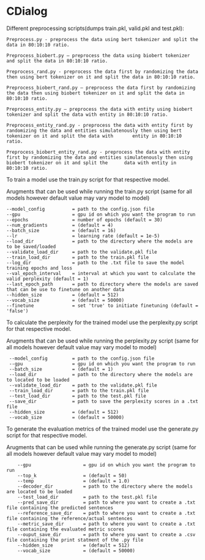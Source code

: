 # CDialog

Different preprocessing scripts(dumps train.pkl, valid.pkl and test.pkl):

    Preprocess.py - preprocess the data using bert tokenizer and split the data in 80:10:10 ratio.

    Preprocess_biobert.py – preprocess the data using biobert tokenizer and split the data in 80:10:10 ratio.

    Preprocess_rand.py - preprocess the data first by randomizing the data then using bert tokenizer on it and split the data in 80:10:10 ratio.

    Preprocess_biobert_rand.py – preprocess the data first by randomizing the data then using biobert tokenizer on it and split the data in 80:10:10 ratio.

    Preprocess_entity.py – preprocess the data with entity using biobert tokenizer and split the data with entity in 80:10:10 ratio.

    Preprocess_entity_rand.py - preprocess the data with entity first by randomizing the data and entities simulatenously then using bert tokenizer on it and split the data with       entity in 80:10:10 ratio.

    Preprocess_biobert_entity_rand.py - preprocess the data with entity first by randomizing the data and entities simulatenously then using biobert tokenizer on it and split the      data with entity in 80:10:10 ratio.


To train a model use the train.py script for that respective model.
    
   Arugments that can be used while running the train.py script (same for all models however default value may vary model to model)
   
    --model_config 		    = path to the config.json file
    --gpu			        = gpu id on which you want the program to run
    --epochs		        = number of epochs (default = 30)
    --num_gradients 	    = (default = 4)
    --batch_size		    = (default = 16)
    --lr			        = learning rate (default = 1e-5)
    --load_dir		        = path to the directory where the models are to be saved/loaded
    --validate_load_dir	    = path to the validate.pkl file
    --train_load_dir	    = path to the train.pkl file
    --log_dir		        = path to the .txt file to save the model training epochs and loss
    --val_epoch_interval	= interval at which you want to calculate the valid perplexity (default = 1)
    --last_epoch_path	    = path to directory where the models are saved that can be use to finetune on another data
    --hidden_size 		    = (default = 512)
    --vocab_size		    = (default = 50000)
    --finetune		        = set 'true' to initiate finetuning (default = 'false')

To calculate the perplexity for the trained model use the perplexity.py script for that respective model.

   Arugments that can be used while running the perplexity.py script (same for all models however default value may vary model to model)

     --model_config 		= path to the config.json file
     --gpu			        = gpu id on which you want the program to run
     --batch_size		    = (default = 1)
     --load_dir             = path to the directory where the models are to located to be loaded
     --validate_load_dir	= path to the validate.pkl file
     --train_load_dir	    = path to the train.pkl file
     --test_load_dir	    = path to the test.pkl file
     --save_dir             = path to save the perplexity scores in a .txt file
     --hidden_size 		    = (default = 512)
     --vocab_size		    = (default = 50000)
    
To generate the evaluation metrics of the trained model use the generate.py script for that respective model.
    
   Arugments that can be used while running the generate.py script (same for all models however default value may vary model to model)

        --gpu			        = gpu id on which you want the program to run 
        --top_k			        = (default = 50)
        --temp			        = (default = 1.0)
        --decoder_dir		    = path to the directory where the models are located to be loaded
        --test_load_dir		    = path to the test.pkl file 
        --pred_save_dir		    = path to where you want to create a .txt file containing the predicted sentences 
        --reference_save_dir    = path to where you want to create a .txt file containing the reference/actual sentences 
        --metric_save_dir	    = path to where you want to create a .txt file containing the evaluated metric scores 
        --ouput_save_dir	   	= path to where you want to create a .csv file containing the print statment of the .py file 
        --hidden_size 		    = (default = 512)
        --vocab_size		    = (default = 50000)
